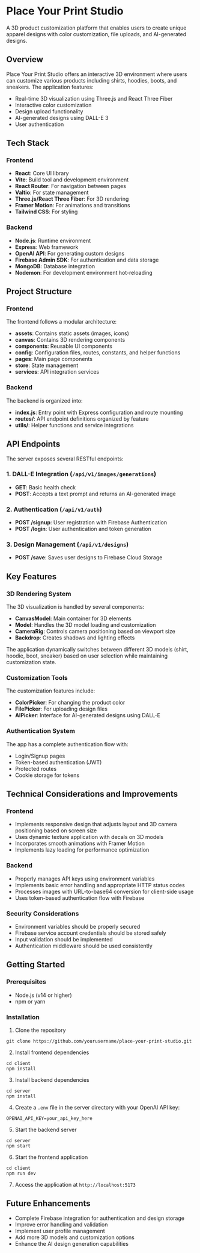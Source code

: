 # Place Your Print Studio

A 3D product customization platform that enables users to create unique apparel designs with color customization, file uploads, and AI-generated designs.

## Overview

Place Your Print Studio offers an interactive 3D environment where users can customize various products including shirts, hoodies, boots, and sneakers. The application features:

- Real-time 3D visualization using Three.js and React Three Fiber
- Interactive color customization 
- Design upload functionality
- AI-generated designs using DALL-E 3
- User authentication

## Tech Stack

### Frontend
- **React**: Core UI library
- **Vite**: Build tool and development environment
- **React Router**: For navigation between pages
- **Valtio**: For state management
- **Three.js/React Three Fiber**: For 3D rendering
- **Framer Motion**: For animations and transitions
- **Tailwind CSS**: For styling

### Backend
- **Node.js**: Runtime environment
- **Express**: Web framework 
- **OpenAI API**: For generating custom designs
- **Firebase Admin SDK**: For authentication and data storage
- **MongoDB**: Database integration
- **Nodemon**: For development environment hot-reloading

## Project Structure

### Frontend
The frontend follows a modular architecture:
- **assets**: Contains static assets (images, icons)
- **canvas**: Contains 3D rendering components
- **components**: Reusable UI components
- **config**: Configuration files, routes, constants, and helper functions
- **pages**: Main page components
- **store**: State management
- **services**: API integration services

### Backend
The backend is organized into:
- **index.js**: Entry point with Express configuration and route mounting
- **routes/**: API endpoint definitions organized by feature
- **utils/**: Helper functions and service integrations

## API Endpoints

The server exposes several RESTful endpoints:

### 1. DALL-E Integration (`/api/v1/images/generations`)
- **GET**: Basic health check 
- **POST**: Accepts a text prompt and returns an AI-generated image

### 2. Authentication (`/api/v1/auth`)
- **POST /signup**: User registration with Firebase Authentication
- **POST /login**: User authentication and token generation

### 3. Design Management (`/api/v1/designs`)
- **POST /save**: Saves user designs to Firebase Cloud Storage

## Key Features

### 3D Rendering System
The 3D visualization is handled by several components:
- **CanvasModel**: Main container for 3D elements
- **Model**: Handles the 3D model loading and customization
- **CameraRig**: Controls camera positioning based on viewport size
- **Backdrop**: Creates shadows and lighting effects

The application dynamically switches between different 3D models (shirt, hoodie, boot, sneaker) based on user selection while maintaining customization state.

### Customization Tools
The customization features include:
- **ColorPicker**: For changing the product color
- **FilePicker**: For uploading design files
- **AIPicker**: Interface for AI-generated designs using DALL-E

### Authentication System
The app has a complete authentication flow with:
- Login/Signup pages
- Token-based authentication (JWT)
- Protected routes
- Cookie storage for tokens

## Technical Considerations and Improvements

### Frontend
- Implements responsive design that adjusts layout and 3D camera positioning based on screen size
- Uses dynamic texture application with decals on 3D models
- Incorporates smooth animations with Framer Motion
- Implements lazy loading for performance optimization

### Backend
- Properly manages API keys using environment variables
- Implements basic error handling and appropriate HTTP status codes
- Processes images with URL-to-base64 conversion for client-side usage
- Uses token-based authentication flow with Firebase

### Security Considerations
- Environment variables should be properly secured
- Firebase service account credentials should be stored safely
- Input validation should be implemented
- Authentication middleware should be used consistently

## Getting Started

### Prerequisites
- Node.js (v14 or higher)
- npm or yarn

### Installation

1. Clone the repository
```
git clone https://github.com/yourusername/place-your-print-studio.git
```

2. Install frontend dependencies
```
cd client
npm install
```

3. Install backend dependencies
```
cd server
npm install
```

4. Create a `.env` file in the server directory with your OpenAI API key:
```
OPENAI_API_KEY=your_api_key_here
```

5. Start the backend server
```
cd server
npm start
```

6. Start the frontend application
```
cd client
npm run dev
```

7. Access the application at `http://localhost:5173`

## Future Enhancements
- Complete Firebase integration for authentication and design storage
- Improve error handling and validation
- Implement user profile management
- Add more 3D models and customization options
- Enhance the AI design generation capabilities
